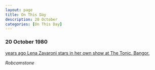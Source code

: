 ```yaml
---
layout: page
title: On This Day
description: 20 October 
categories: [On This Day]
---
```


### 20 October 1980
[<span id="age1"></span> years ago Lena Zavaroni stars in her own show at The Tonic, Bangor.](/theatre/the%20lena%20zavaroni%20show/1980/10/20/the-lena-zavaroni-show.html)

<cite>Robcamstone</cite>

<!-- Script for calculating number of years ago -->
<script>

var dob = '19801020';
var year = Number(dob.substr(0, 4));
var month = Number(dob.substr(4, 2)) - 1;
var day = Number(dob.substr(6, 2));
var today = new Date();
var age1 = today.getFullYear() - year;
if (today.getMonth() < month || (today.getMonth() == month && today.getDate() < day)) {
age1--;
}
document.getElementById("age1").innerHTML=age1;
</script>

